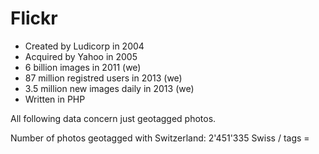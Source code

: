 
Flickr
======

- Created by Ludicorp in 2004
- Acquired by Yahoo in 2005
- 6 billion images in 2011 (we) 
- 87 million registred users in 2013 (we) 
- 3.5 million new images daily in 2013 (we)    
- Written in PHP

All following data concern just geotagged photos.

Number of photos geotagged with Switzerland: 2'451'335
Swiss / tags =











